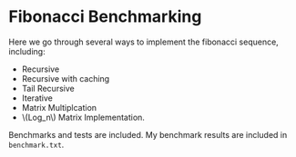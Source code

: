 # Fibonacci Benchmarking

Here we go through several ways to implement the fibonacci sequence, including:
* Recursive
* Recursive with caching
* Tail Recursive
* Iterative
* Matrix Multiplcation
* \\(Log_n\\) Matrix Implementation.

Benchmarks and tests are included. My benchmark results are included in
`benchmark.txt`.
